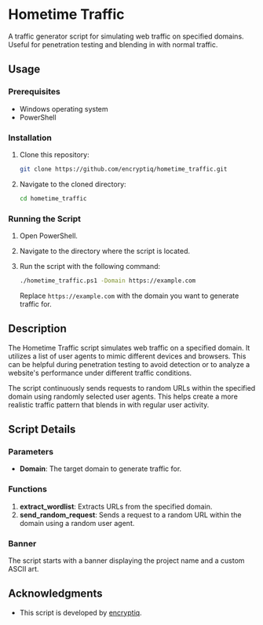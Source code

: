 # Hometime Traffic

A traffic generator script for simulating web traffic on specified domains. Useful for penetration testing and blending in with normal traffic.

## Usage

### Prerequisites

- Windows operating system
- PowerShell

### Installation

1. Clone this repository:

    ```bash
    git clone https://github.com/encryptiq/hometime_traffic.git
    ```

2. Navigate to the cloned directory:

    ```bash
    cd hometime_traffic
    ```

### Running the Script

1. Open PowerShell.
2. Navigate to the directory where the script is located.
3. Run the script with the following command:

    ```bash
    ./hometime_traffic.ps1 -Domain https://example.com
    ```

   Replace `https://example.com` with the domain you want to generate traffic for.

## Description

The Hometime Traffic script simulates web traffic on a specified domain. It utilizes a list of user agents to mimic different devices and browsers. This can be helpful during penetration testing to avoid detection or to analyze a website's performance under different traffic conditions.

The script continuously sends requests to random URLs within the specified domain using randomly selected user agents. This helps create a more realistic traffic pattern that blends in with regular user activity.

## Script Details

### Parameters

- **Domain**: The target domain to generate traffic for.

### Functions

1. **extract_wordlist**: Extracts URLs from the specified domain.
2. **send_random_request**: Sends a request to a random URL within the domain using a random user agent.

### Banner

The script starts with a banner displaying the project name and a custom ASCII art.

## Acknowledgments

- This script is developed by [encryptiq](https://github.com/encryptiq).